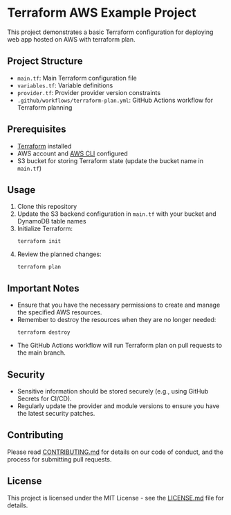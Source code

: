 # Terraform AWS Example Project

This project demonstrates a basic Terraform configuration for deploying web app hosted on AWS with terraform plan.

## Project Structure

- `main.tf`: Main Terraform configuration file
- `variables.tf`: Variable definitions
- `provider.tf`: Provider provider version constraints
- `.github/workflows/terraform-plan.yml`: GitHub Actions workflow for Terraform planning

## Prerequisites

- [Terraform](https://www.terraform.io/downloads.html) installed
- AWS account and [AWS CLI](https://aws.amazon.com/cli/) configured
- S3 bucket for storing Terraform state (update the bucket name in `main.tf`)

## Usage

1. Clone this repository
2. Update the S3 backend configuration in `main.tf` with your bucket and DynamoDB table names
3. Initialize Terraform:
   ```
   terraform init
   ```
4. Review the planned changes:
   ```
   terraform plan
   ```


## Important Notes

- Ensure that you have the necessary permissions to create and manage the specified AWS resources.
- Remember to destroy the resources when they are no longer needed:
  ```
  terraform destroy
  ```
- The GitHub Actions workflow will run Terraform plan on pull requests to the main branch.

## Security

- Sensitive information should be stored securely (e.g., using GitHub Secrets for CI/CD).
- Regularly update the provider and module versions to ensure you have the latest security patches.

## Contributing

Please read [CONTRIBUTING.md](CONTRIBUTING.md) for details on our code of conduct, and the process for submitting pull requests.

## License

This project is licensed under the MIT License - see the [LICENSE.md](LICENSE.md) file for details.
